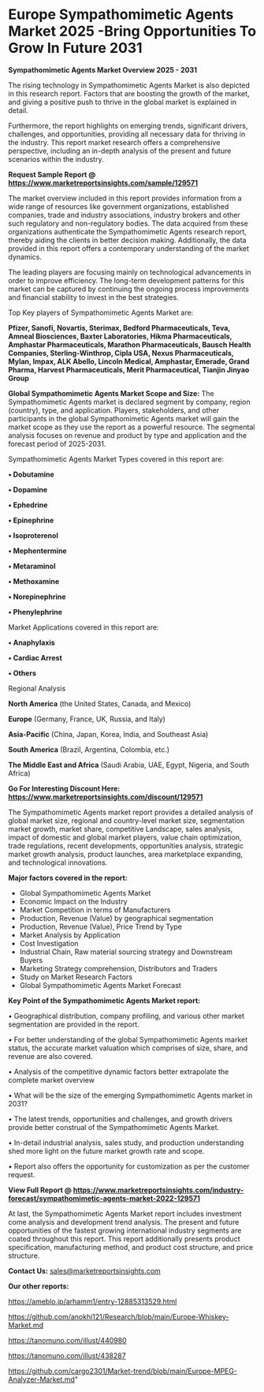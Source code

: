 # Europe Sympathomimetic Agents Market 2025 -Bring Opportunities To Grow In Future 2031

<Strong> Sympathomimetic Agents Market Overview 2025 - 2031</strong>

The rising technology in Sympathomimetic Agents Market is also depicted in this research report. Factors that are boosting the growth of the market, and giving a positive push to thrive in the global market is explained in detail.

Furthermore, the report highlights on emerging trends, significant drivers, challenges, and opportunities, providing all necessary data for thriving in the industry. This report market research offers a comprehensive perspective, including an in-depth analysis of the present and future scenarios within the industry.

<strong>Request Sample Report @ <a href=https://www.marketreportsinsights.com/sample/129571>https://www.marketreportsinsights.com/sample/129571</a></strong>

The market overview included in this report provides information from a wide range of resources like government organizations, established companies, trade and industry associations, industry brokers and other such regulatory and non-regulatory bodies. The data acquired from these organizations authenticate the Sympathomimetic Agents research report, thereby aiding the clients in better decision making. Additionally, the data provided in this report offers a contemporary understanding of the market dynamics.

The leading players are focusing mainly on technological advancements in order to improve efficiency. The long-term development patterns for this market can be captured by continuing the ongoing process improvements and financial stability to invest in the best strategies.

Top Key players of Sympathomimetic Agents Market are:

<strong>Pfizer, Sanofi, Novartis, Sterimax, Bedford Pharmaceuticals, Teva, Amneal Biosciences, Baxter Laboratories, Hikma Pharmaceuticals, Amphastar Pharmaceuticals, Marathon Pharmaceuticals, Bausch Health Companies, Sterling-Winthrop, Cipla USA, Nexus Pharmaceuticals, Mylan, Impax, ALK Abello, Lincoln Medical, Amphastar, Emerade, Grand Pharma, Harvest Pharmaceuticals, Merit Pharmaceutical, Tianjin Jinyao Group</strong>

<strong><b>Global Sympathomimetic Agents Market Scope and Size:</b></strong>
The Sympathomimetic Agents market is declared segment by company, region (country), type, and application. Players, stakeholders, and other participants in the global Sympathomimetic Agents market will gain the market scope as they use the report as a powerful resource. The segmental analysis focuses on revenue and product by type and application and the forecast period of 2025-2031.

Sympathomimetic Agents Market Types covered in this report are:

<strong>• Dobutamine

• Dopamine

• Ephedrine

• Epinephrine

• Isoproterenol

• Mephentermine

• Metaraminol

• Methoxamine

• Norepinephrine

• Phenylephrine</strong>

Market Applications covered in this report are:

<strong>• Anaphylaxis

• Cardiac Arrest

• Others</strong> 

Regional Analysis

<strong>North America</strong> (the United States, Canada, and Mexico)

<strong>Europe</strong> (Germany, France, UK, Russia, and Italy)

<strong>Asia-Pacific</strong> (China, Japan, Korea, India, and Southeast Asia)

<strong>South America</strong> (Brazil, Argentina, Colombia, etc.)

<strong>The Middle East and Africa</strong> (Saudi Arabia, UAE, Egypt, Nigeria, and South Africa)

<strong>Go For Interesting Discount Here: <a href=https://www.marketreportsinsights.com/discount/129571>https://www.marketreportsinsights.com/discount/129571</a></strong>

The Sympathomimetic Agents market report provides a detailed analysis of global market size, regional and country-level market size, segmentation market growth, market share, competitive Landscape, sales analysis, impact of domestic and global market players, value chain optimization, trade regulations, recent developments, opportunities analysis, strategic market growth analysis, product launches, area marketplace expanding, and technological innovations.

<strong><b>Major factors covered in the report:</b></strong>
<ul>
  <li>Global Sympathomimetic Agents Market </li>
  <li>Economic Impact on the Industry</li>
  <li>Market Competition in terms of Manufacturers</li>
  <li>Production, Revenue (Value) by geographical segmentation</li>
  <li>Production, Revenue (Value), Price Trend by Type</li>
  <li>Market Analysis by Application</li>
  <li>Cost Investigation</li>
  <li>Industrial Chain, Raw material sourcing strategy and Downstream Buyers</li>
  <li>Marketing Strategy comprehension, Distributors and Traders</li>
  <li>Study on Market Research Factors</li>
  <li>Global Sympathomimetic Agents Market Forecast</li>
</ul>

<strong><b>Key Point of the Sympathomimetic Agents Market report:</b></strong>

• Geographical distribution, company profiling, and various other market segmentation are provided in the report.

• For better understanding of the global Sympathomimetic Agents market status, the accurate market valuation which comprises of size, share, and revenue are also covered.

• Analysis of the competitive dynamic factors better extrapolate the complete market overview

• What will be the size of the emerging Sympathomimetic Agents market in 2031?

• The latest trends, opportunities and challenges, and growth drivers provide better construal of the Sympathomimetic Agents Market.

• In-detail industrial analysis, sales study, and production understanding shed more light on the future market growth rate and scope.

• Report also offers the opportunity for customization as per the customer request.

<strong><b>View Full Report @ <a href=https://www.marketreportsinsights.com/industry-forecast/sympathomimetic-agents-market-2022-129571>https://www.marketreportsinsights.com/industry-forecast/sympathomimetic-agents-market-2022-129571</a></b></strong>


At last, the Sympathomimetic Agents Market report includes investment come analysis and development trend analysis. The present and future opportunities of the fastest growing international industry segments are coated throughout this report. This report additionally presents product specification, manufacturing method, and product cost structure, and price structure.

<strong>Contact Us:</strong>
sales@marketreportsinsights.com

<strong>Our other reports:</strong>

<a href=https://ameblo.jp/arhamm1/entry-12885313529.html>https://ameblo.jp/arhamm1/entry-12885313529.html</a>

<a href=https://github.com/anokhi121/Research/blob/main/Europe-Whiskey-Market.md>https://github.com/anokhi121/Research/blob/main/Europe-Whiskey-Market.md</a>

<a href=https://tanomuno.com/illust/440980>https://tanomuno.com/illust/440980</a>

<a href=https://tanomuno.com/illust/438287>https://tanomuno.com/illust/438287</a>

<a href=https://github.com/cargo2301/Market-trend/blob/main/Europe-MPEG-Analyzer-Market.md>https://github.com/cargo2301/Market-trend/blob/main/Europe-MPEG-Analyzer-Market.md</a>"
